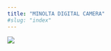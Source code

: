 ```yaml
---
title: "MINOLTA DIGITAL CAMERA"
#slug: "index"
---
```


[![](/wp-content/2008/11/PICT2305-300x225.jpg)](/wp-content/2008/11/PICT2305.jpg)